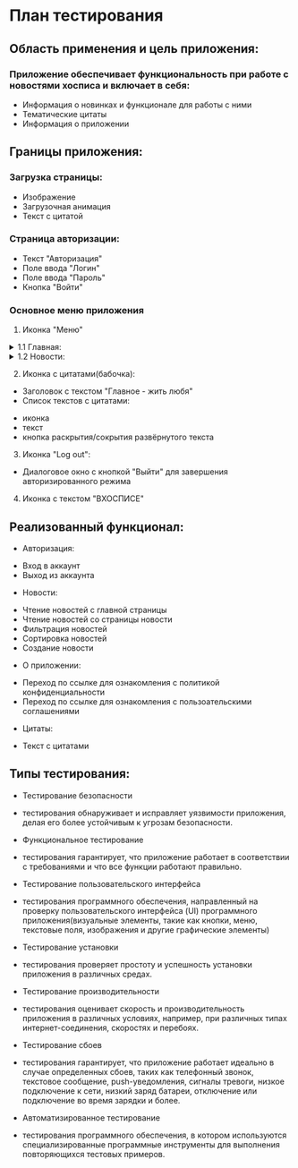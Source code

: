 # План тестирования

 ## Область применения и цель приложения:

  ### Приложение обеспечивает функциональность при работе с новостями хосписа и включает в себя:

 - Информация о новинках и функционале для работы с ними
 - Тематические цитаты
 - Информация о приложении

 ## Границы приложения:

  ### Загрузка страницы:

  * Изображение
  * Загрузочная анимация
  * Текст с цитатой

  ### Страница авторизации:

  * Текст "Авторизация"
  * Поле ввода "Логин"
  * Поле ввода "Пароль"
  * Кнопка "Войти"

  ### Основное меню приложения

  1. Иконка "Меню"
<details>
 <summary> 1.1 Главная: </summary>

   * Текст "Новости"
   * Стрелка открытия/закрытия блока новостей
   * Новости с тематическими иконками
   * Стрелка для открытия текста с новостью
   * Тab "Все новости" переходит на страницу "Новости"
</details>
<details>
 <summary> 1.2 Новости: </summary>

   * Текст "Новости"
   * Кнопка сортировки новостей
   * Кнопка "Фильтровать новости":

     1. Текст "Фильтровать новости"
     2. Поле выбора "Категория" с категориями 
     3. Поле выбора даты1 в формате ДД.ММ.ГГГГ:
     
      - диалоговое окно календарь с текущей датой
      - кнопки выбора месяца
      - календарь с датами
      - кнопка "отмена"
      - кнопка "ок"
     
     4. Поле выбора даты2 в формате ДД.ММ.ГГГГ:
     
      - диалоговое окно календарь с текущей датой
      - кнопки выбора месяца
      - календарь с датами
      - кнопка "отмена"
      - кнопка "ок"
     
     5. Кнопка "Фильтровать"
     
     6. Кнопка "Отмена"
     
   * Кнопка "Создать/Редактировать":

     1. Список новостей:
     
      - иконка
      - заголовок
      - дата публикации
      - дата создания
      - автор
      - статус
      - кнопка "Удаления"(корзина)
      - кнопка внесения изменений
      - кнопка раскрытия доп информации
     2. Текст "Панель управления" 
     3. Кнопка "Сортировка"
     4. Кнопка "Фильтрация":
      - поле "Категория" с выпадающим списком
      - поле с выбором даты1
      - поле с выбором даты2
      - чекбокс "Активна"
      - чекбокс "Не активна"
      - кнопка "Фильтровать"
      - кнопка "Отмена"
     5. Кнопка "Создание новости":
      - поле выбора "Категория" с выпадающим списком
      - поле "Заголовок"
      - поле "Дата публикации"
      - поле "Время"
      - поле "Описание"
      - тумблер "Активна"
      - кнопка "Сохранить"
      - кнопка "Отмена":
        - диалоговое окно с текстом
        - кнопка "Отмена"
        - кнопка "Ок"
 1.3 О приложении:
  * Кнопка возврата на шаг назад
  * Номер версии приложения
  * Текст "политика конфиденциальности" с ссылкой для перехода
  * Текст "пользовательское соглашение" с ссылкой для перехода
</details> 

 2. Иконка с цитатами(бабочка):
  * Заголовок с текстом "Главное - жить любя"
  * Список текстов с цитатами:
   - иконка   
   - текст
   - кнопка раскрытия/сокрытия развёрнутого текста
   
 3. Иконка "Log out":
  * Диалоговое окно с кнопкой "Выйти" для завершения авторизированного режима

 4. Иконка с текстом "ВХОСПИСЕ"


 ## Реализованный функционал:
 * Авторизация:
  - Вход в аккаунт
  - Выход из аккаунта
 * Новости:
  - Чтение новостей с главной страницы
  - Чтение новостей со страницы новости
  - Фильтрация новостей
  - Сортировка новостей
  - Создание новости
 * О приложении:
  - Переход по ссылке для ознакомления с политикой конфиденциальности
  - Переход по ссылке для ознакомления с пользоательскими соглашениями
 * Цитаты:
  - Текст с цитатами

 ## Типы тестирования:
 * Тестирование безопасности 
  - тестирования обнаруживает и исправляет уязвимости приложения, делая его более устойчивым к угрозам безопасности.
 * Функциональное тестирование
  - тестирования гарантирует, что приложение работает в соответствии с требованиями и что все функции работают правильно.
 * Тестирование пользовательского интерфейса 
  - тестирования программного обеспечения, направленный на проверку пользовательского интерфейса (UI) программного приложения(визуальные элементы, такие как кнопки, меню, текстовые поля, изображения и другие графические элементы)
 * Тестирование установки 
  - тестирования проверяет простоту и успешность установки приложения в различных средах.
 * Тестирование производительности 
  - тестирования оценивает скорость и производительность приложения в различных условиях, например, при различных типах интернет-соединения, скоростях и перебоях.
 * Тестирование сбоев 
  - тестирования гарантирует, что приложение работает идеально в случае определенных сбоев, таких как телефонный звонок, текстовое сообщение, push-уведомления, сигналы тревоги, низкое подключение к сети, низкий заряд батареи, отключение или подключение во время зарядки и более.
 * Автоматизированное тестирование
  - тестирования программного обеспечения, в котором используются специализированные программные инструменты для выполнения повторяющихся тестовых примеров.

